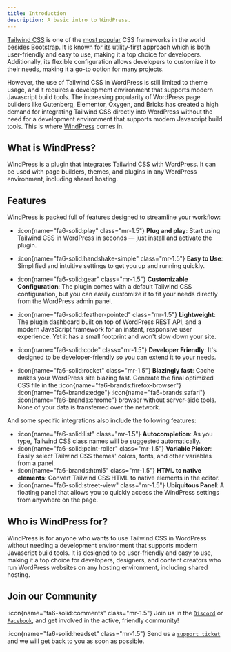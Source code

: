 ```yaml
---
title: Introduction
description: A basic intro to WindPress.
---
```


[Tailwind CSS](https://tailwindcss.com/) is one of the [most popular](https://2023.stateofcss.com/en-US/css-frameworks/) CSS frameworks in the world besides Bootstrap. It is known for its utility-first approach which is both user-friendly and easy to use, making it a top choice for developers. Additionally, its flexible configuration allows developers to customize it to their needs, making it a go-to option for many projects.

However, the use of Tailwind CSS in WordPress is still limited to theme usage, and it requires a development environment that supports modern Javascript build tools. The increasing popularity of WordPress page builders like Gutenberg, Elementor, Oxygen, and Bricks has created a high demand for integrating Tailwind CSS directly into WordPress without the need for a development environment that supports modern Javascript build tools. This is where [WindPress](/) comes in.

## What is WindPress?

WindPress is a plugin that integrates Tailwind CSS with WordPress. It can be used with page builders, themes, and plugins in any WordPress environment, including shared hosting.

## Features

WindPress is packed full of features designed to streamline your workflow:

- :icon{name="fa6-solid:play" class="mr-1.5"} **Plug and play**: Start using Tailwind CSS in WordPress in seconds — just install and activate the plugin.
- :icon{name="fa6-solid:handshake-simple" class="mr-1.5"} **Easy to Use**: Simplified and intuitive settings to get you up and running quickly.
- :icon{name="fa6-solid:gear" class="mr-1.5"} **Customizable Configuration**: The plugin comes with a default Tailwind CSS configuration, but you can easily customize it to fit your needs directly from the WordPress admin panel.
- :icon{name="fa6-solid:feather-pointed" class="mr-1.5"} **Lightweight**: The plugin dashboard built on top of WordPress REST API, and a modern JavaScript framework for an instant, responsive user experience. Yet it has a small footprint and won't slow down your site.
- :icon{name="fa6-solid:code" class="mr-1.5"} **Developer Friendly**: It's designed to be developer-friendly so you can extend it to your needs.

- :icon{name="fa6-solid:rocket" class="mr-1.5"} **Blazingly fast**: Cache makes your WordPress site blazing fast. Generate the final optimized CSS file in the <span class="px-1.5"> :icon{name="fa6-brands:firefox-browser"} :icon{name="fa6-brands:edge"} :icon{name="fa6-brands:safari"} :icon{name="fa6-brands:chrome"} </span> browser without server-side tools. None of your data is transferred over the network.

And some specific integrations also include the following features:

- :icon{name="fa6-solid:list" class="mr-1.5"} **Autocompletion**: As you type, Tailwind CSS class names will be suggested automatically.
- :icon{name="fa6-solid:paint-roller" class="mr-1.5"} **Variable Picker**: Easily select Tailwind CSS themes' colors, fonts, and other variables from a panel.
- :icon{name="fa6-brands:html5" class="mr-1.5"} **HTML to native elements**: Convert Tailwind CSS HTML to native elements in the editor.
- :icon{name="fa6-solid:street-view" class="mr-1.5"} **Ubiquitous Panel**: A floating panel that allows you to quickly access the WindPress settings from anywhere on the page.

## Who is WindPress for?

WindPress is for anyone who wants to use Tailwind CSS in WordPress without needing a development environment that supports modern Javascript build tools. It is designed to be user-friendly and easy to use, making it a top choice for developers, designers, and content creators who run WordPress websites on any hosting environment, including shared hosting.

## Join our Community

:icon{name="fa6-solid:comments" class="mr-1.5"} Join us in the [`Discord`](https://discord.gg/fjsB83XdFw) or [`Facebook`](https://www.facebook.com/groups/1142662969627943), and get involved in the active, friendly community!

:icon{name="fa6-solid:headset" class="mr-1.5"} Send us a [`support ticket`](https://rosua.org/support-portal) and we will get back to you as soon as possible.
